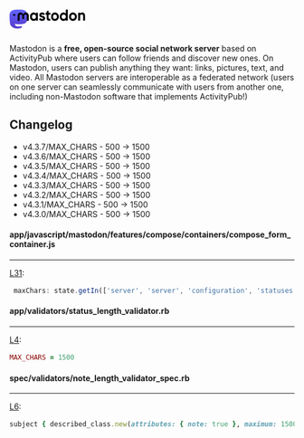 <h1><picture>
  <source media="(prefers-color-scheme: dark)" srcset="https://raw.githubusercontent.com/mastodon/mastodon/v4.3.7/lib/assets/wordmark.dark.png">
  <source media="(prefers-color-scheme: light)" srcset="https://raw.githubusercontent.com/mastodon/mastodon/v4.3.7/lib/assets/wordmark.light.png">
  <img alt="Mastodon" src="https://raw.githubusercontent.com/mastodon/mastodon/v4.3.7/lib/assets/wordmark.light.png" height="34">
</picture></h1>

Mastodon is a **free, open-source social network server** based on ActivityPub where users can follow friends and discover new ones. On Mastodon, users can publish anything they want: links, pictures, text, and video. All Mastodon servers are interoperable as a federated network (users on one server can seamlessly communicate with users from another one, including non-Mastodon software that implements ActivityPub!)

## Changelog
* v4.3.7/MAX_CHARS - 500 -> 1500
* v4.3.6/MAX_CHARS - 500 -> 1500
* v4.3.5/MAX_CHARS - 500 -> 1500
* v4.3.4/MAX_CHARS - 500 -> 1500
* v4.3.3/MAX_CHARS - 500 -> 1500
* v4.3.2/MAX_CHARS - 500 -> 1500
* v4.3.1/MAX_CHARS - 500 -> 1500
* v4.3.0/MAX_CHARS - 500 -> 1500

#### app/javascript/mastodon/features/compose/containers/compose_form_container.js
---
[L31](https://github.com/mastodon/mastodon/blob/v4.3.7/app/javascript/mastodon/features/compose/containers/compose_form_container.js#L31):
```javascript
 maxChars: state.getIn(['server', 'server', 'configuration', 'statuses', 'max_characters'], 1500),
```

#### app/validators/status_length_validator.rb
---
[L4](https://github.com/mastodon/mastodon/blob/v4.3.7/app/validators/status_length_validator.rb#L4):
```ruby
MAX_CHARS = 1500
```

#### spec/validators/note_length_validator_spec.rb
---
[L6](https://github.com/mastodon/mastodon/blob/v4.3.7/spec/validators/note_length_validator_spec.rb#L6):
```ruby
subject { described_class.new(attributes: { note: true }, maximum: 1500) }
```

